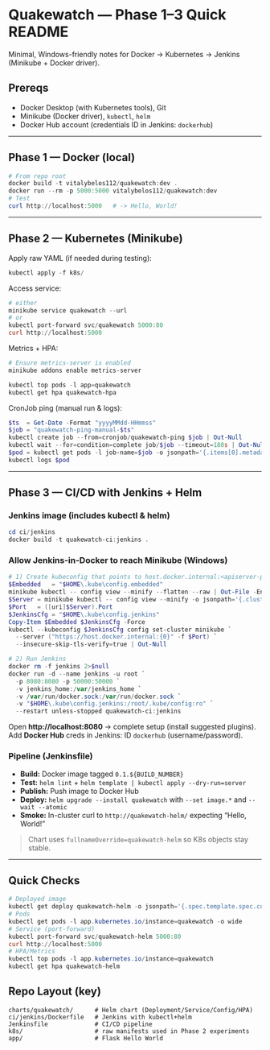 # Quakewatch — Phase 1–3 Quick README

Minimal, Windows-friendly notes for Docker → Kubernetes → Jenkins (Minikube + Docker driver).

## Prereqs
- Docker Desktop (with Kubernetes tools), Git
- Minikube (Docker driver), `kubectl`, `helm`
- Docker Hub account (credentials ID in Jenkins: `dockerhub`)

---

## Phase 1 — Docker (local)
```powershell
# From repo root
docker build -t vitalybelos112/quakewatch:dev .
docker run --rm -p 5000:5000 vitalybelos112/quakewatch:dev
# Test
curl http://localhost:5000   # -> Hello, World!
```

---

## Phase 2 — Kubernetes (Minikube)
Apply raw YAML (if needed during testing):
```powershell
kubectl apply -f k8s/
```

Access service:
```powershell
# either
minikube service quakewatch --url
# or
kubectl port-forward svc/quakewatch 5000:80
curl http://localhost:5000
```

Metrics + HPA:
```powershell
# Ensure metrics-server is enabled
minikube addons enable metrics-server

kubectl top pods -l app=quakewatch
kubectl get hpa quakewatch-hpa
```

CronJob ping (manual run & logs):
```powershell
$ts  = Get-Date -Format "yyyyMMdd-HHmmss"
$job = "quakewatch-ping-manual-$ts"
kubectl create job --from=cronjob/quakewatch-ping $job | Out-Null
kubectl wait --for=condition=complete job/$job --timeout=180s | Out-Null
$pod = kubectl get pods -l job-name=$job -o jsonpath='{.items[0].metadata.name}'
kubectl logs $pod
```

---

## Phase 3 — CI/CD with Jenkins + Helm
### Jenkins image (includes kubectl & helm)
```powershell
cd ci/jenkins
docker build -t quakewatch-ci:jenkins .
```

### Allow Jenkins-in-Docker to reach Minikube (Windows)
```powershell
# 1) Create kubeconfig that points to host.docker.internal:<apiserver-port>
$Embedded   = "$HOME\.kube\config.embedded"
minikube kubectl -- config view --minify --flatten --raw | Out-File -Encoding ascii $Embedded
$Server = minikube kubectl -- config view --minify -o jsonpath='{.clusters[0].cluster.server}'
$Port   = ([uri]$Server).Port
$JenkinsCfg = "$HOME\.kube\config.jenkins"
Copy-Item $Embedded $JenkinsCfg -Force
kubectl --kubeconfig $JenkinsCfg config set-cluster minikube `
  --server ("https://host.docker.internal:{0}" -f $Port) `
  --insecure-skip-tls-verify=true | Out-Null

# 2) Run Jenkins
docker rm -f jenkins 2>$null
docker run -d --name jenkins -u root `
  -p 8080:8080 -p 50000:50000 `
  -v jenkins_home:/var/jenkins_home `
  -v /var/run/docker.sock:/var/run/docker.sock `
  -v "$HOME\.kube\config.jenkins:/root/.kube/config:ro" `
  --restart unless-stopped quakewatch-ci:jenkins
```

Open **http://localhost:8080** → complete setup (install suggested plugins).  
Add **Docker Hub** creds in Jenkins: ID `dockerhub` (username/password).

### Pipeline (Jenkinsfile)
- **Build:** Docker image tagged `0.1.${BUILD_NUMBER}`
- **Test:** `helm lint` + `helm template | kubectl apply --dry-run=server`
- **Publish:** Push image to Docker Hub
- **Deploy:** `helm upgrade --install quakewatch` with `--set image.*` and `--wait --atomic`
- **Smoke:** In-cluster curl to `http://quakewatch-helm/` expecting “Hello, World!”

> Chart uses `fullnameOverride=quakewatch-helm` so K8s objects stay stable.

---

## Quick Checks
```powershell
# Deployed image
kubectl get deploy quakewatch-helm -o jsonpath='{.spec.template.spec.containers[0].image}'
# Pods
kubectl get pods -l app.kubernetes.io/instance=quakewatch -o wide
# Service (port-forward)
kubectl port-forward svc/quakewatch-helm 5000:80
curl http://localhost:5000
# HPA/Metrics
kubectl top pods -l app.kubernetes.io/instance=quakewatch
kubectl get hpa quakewatch-helm
```

## Repo Layout (key)
```
charts/quakewatch/      # Helm chart (Deployment/Service/Config/HPA)
ci/jenkins/Dockerfile   # Jenkins with kubectl+helm
Jenkinsfile             # CI/CD pipeline
k8s/                    # raw manifests used in Phase 2 experiments
app/                    # Flask Hello World
```
